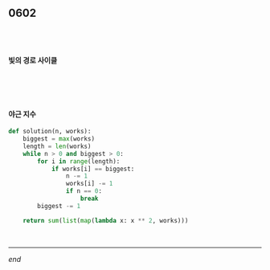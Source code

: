 ## 0602

<br>

<br>

#### 빛의 경로 사이클

```python

```

<br>

<br>

#### 야근 지수

```python
def solution(n, works):
    biggest = max(works)
    length = len(works)
    while n > 0 and biggest > 0:
        for i in range(length):
            if works[i] == biggest:
                n -= 1
                works[i] -= 1
                if n == 0:
                    break
        biggest -= 1

    return sum(list(map(lambda x: x ** 2, works)))
```

<br>

---

*end*